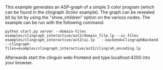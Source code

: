 This example generates an ASP-graph of a simple 3 color program (which can be found in the clingraph 3color example). 
The graph can be revealed bit by bit by using the "show_children" option on the variozs nodes. 
The example can be run with the following command:

```shell
python start.py server --domain-files examples/clingraph_interactive/ast2/domain_file.lp --ui-files examples/clingraph_interactive/ast2/ui.lp   --backend=ClingraphBackend --clingraph-files=examples/clingraph_interactive/ast2/clingrah_encoding.lp
```

Afterwards start the clinguin web-frontend and type localhost:4200 into your browser. 
